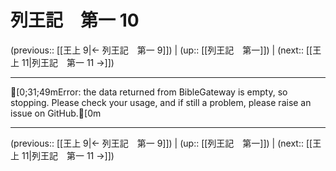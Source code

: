 # 列王記　第一 10

(previous:: [[王上 9|← 列王記　第一 9]]) | (up:: [[列王記　第一]]) | (next:: [[王上 11|列王記　第一 11 →]])

***
[0;31;49mError: the data returned from BibleGateway is empty, so stopping. Please check your usage, and if still a problem, please raise an issue on GitHub.[0m

***

(previous:: [[王上 9|← 列王記　第一 9]]) | (up:: [[列王記　第一]]) | (next:: [[王上 11|列王記　第一 11 →]])
